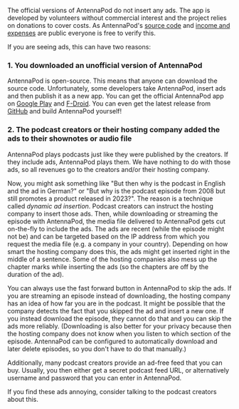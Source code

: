 The official versions of AntennaPod do not insert any ads. The app is developed by volunteers without commercial interest and the project relies on donations to cover costs. As AntennaPod's [source code](https://github.com/AntennaPod/AntennaPod) and [income and expenses](https://opencollective.com/antennapod#category-BUDGET) are public everyone is free to verify this.

If you are seeing ads, this can have two reasons:

### 1. You downloaded an unofficial version of AntennaPod

AntennaPod is open-source. This means that anyone can download the source code. Unfortunately, some developers take AntennaPod, insert ads and then publish it as a new app. You can get the official AntennaPod app on [Google Play](https://play.google.com/store/apps/details?id=de.danoeh.antennapod) and [F-Droid](https://f-droid.org/packages/de.danoeh.antennapod/). You can even get the latest release from [GitHub](https://github.com/AntennaPod/AntennaPod/) and build AntennaPod yourself!

### 2. The podcast creators or their hosting company added the ads to their shownotes or audio file

AntennaPod plays podcasts just like they were published by the creators. If they include ads, AntennaPod plays them. We have nothing to do with those ads, so all revenues go to the creators and/or their hosting company.

Now, you might ask something like "But then why is the podcast in English and the ad in German?" or "But why is the podcast episode from 2008 but still promotes a product released in 2023?". The reason is a technique called _dynamic ad insertion_. Podcast creators can instruct the hosting company to insert those ads. Then, while downloading or streaming the episode with AntennaPod, the media file delivered to AntennaPod gets cut on-the-fly to include the ads. The ads are recent (while the episode might not be) and can be targeted based on the IP address from which you request the media file (e.g. a company in your country). Depending on how smart the hosting company does this, the ads might get inserted right in the middle of a sentence. Some of the hosting companies also mess up the chapter marks while inserting the ads (so the chapters are off by the duration of the ad).

You can always use the fast forward button in AntennaPod to skip the ads. If you are streaming an episode instead of downloading, the hosting company has an idea of how far you are in the podcast. It might be possible that the company detects the fact that you skipped the ad and insert a new one. If you instead download the episode, they cannot do that and you can skip the ads more reliably. (Downloading is also better for your privacy because then the hosting company does not know when you listen to which section of the episode. AntennaPod can be configured to automatically download and later delete episodes, so you don't have to do that manually.)

Additionally, many podcast creators provide an ad-free feed that you can buy. Usually, you then either get a secret podcast feed URL, or alternatively username and password that you can enter in AntennaPod.

If you find these ads annoying, consider talking to the podcast creators about this.